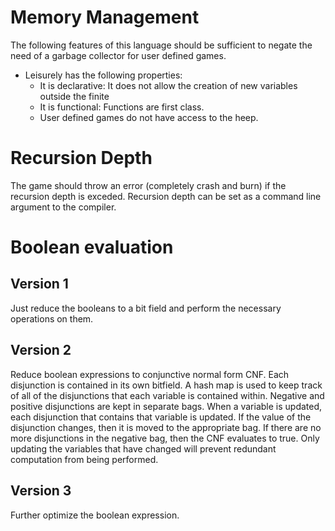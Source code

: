 # Memory Management
The following features of this language should be sufficient to negate the need of a garbage 
collector for user defined games.


* Leisurely has the following properties:
    * It is declarative: It does not allow the creation of new variables outside the finite 
    * It is functional: Functions are first class.
    * User defined games do not have access to the heep.

# Recursion Depth
The game should throw an error (completely crash and burn) if the recursion depth is exceded.  Recursion depth can be set as a command line argument to the compiler.

# Boolean evaluation
## Version 1
Just reduce the booleans to a bit field and perform the necessary operations on them.

## Version 2
Reduce boolean expressions to conjunctive normal form CNF.  Each disjunction is contained in its own bitfield.  A hash map is used to keep track of all of the disjunctions that each variable is contained within.
Negative and positive disjunctions are kept in separate bags.  When a variable is updated, each disjunction that contains that variable is updated.  If the value of the disjunction changes, then it is moved to the appropriate bag.
If there are no more disjunctions in the negative bag, then the CNF evaluates to true.
Only updating the variables that have changed will prevent redundant computation from being performed.

## Version 3
Further optimize the boolean expression.
